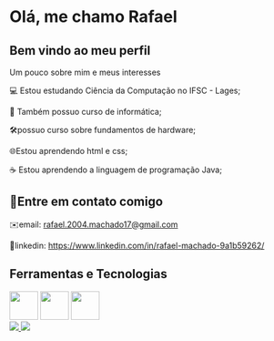 # Olá, me chamo Rafael
## Bem vindo ao meu perfil

Um pouco sobre mim e meus interesses


💻 Estou estudando Ciência da Computação no IFSC - Lages;

📖 Também possuo curso de informática;

🛠️possuo curso sobre fundamentos de hardware;

🌐Estou aprendendo html e css;

☕ Estou aprendendo a linguagem de programação Java;


## 👋Entre em contato comigo


✉️email: rafael.2004.machado17@gmail.com

💼linkedin: https://www.linkedin.com/in/rafael-machado-9a1b59262/


## Ferramentas e Tecnologias

<img height="50" width="50" src="https://cdn.jsdelivr.net/gh/devicons/devicon@latest/icons/java/java-original-wordmark.svg" />
<img height="50" width="50"src="https://cdn.jsdelivr.net/gh/devicons/devicon@latest/icons/html5/html5-original.svg" /> 
<img height="50" width="50" src="https://cdn.jsdelivr.net/gh/devicons/devicon@latest/icons/css3/css3-original.svg" />

<div>
<a href="https://github.com/RafaelMachado914">
<img loading="lazy" src="https://github-readme-stats.vercel.app/api/top-langs/?username=RafaelMachado914&layout=compact&langs_count=7&theme=dracula"/>
<img loading="lazy" src="https://github-readme-stats.vercel.app/api?username=RafaelMachado914&show_icons=true&theme=dracula&include_all_commits=true&count_private=true"/>
</div>
